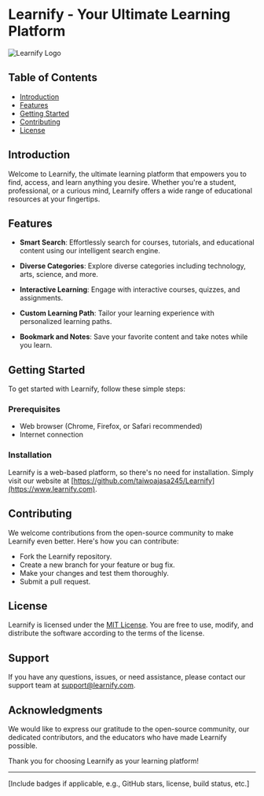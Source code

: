 # Learnify - Your Ultimate Learning Platform

![Learnify Logo](images/learnify-logo.png)

## Table of Contents

- [Introduction](#introduction)
- [Features](#features)
- [Getting Started](#getting-started)
- [Contributing](#contributing)
- [License](#license)
<!-- - [Usage](#usage) -->

## Introduction

Welcome to Learnify, the ultimate learning platform that empowers you to find, access, and learn anything you desire. Whether you're a student, professional, or a curious mind, Learnify offers a wide range of educational resources at your fingertips.

## Features

- **Smart Search**: Effortlessly search for courses, tutorials, and educational content using our intelligent search engine.

- **Diverse Categories**: Explore diverse categories including technology, arts, science, and more.

- **Interactive Learning**: Engage with interactive courses, quizzes, and assignments.

- **Custom Learning Path**: Tailor your learning experience with personalized learning paths.

- **Bookmark and Notes**: Save your favorite content and take notes while you learn.

<!-- - **Collaborative Learning**: Connect with fellow learners and educators for a collaborative learning experience. -->

## Getting Started

To get started with Learnify, follow these simple steps:

### Prerequisites

- Web browser (Chrome, Firefox, or Safari recommended)
- Internet connection

### Installation

Learnify is a web-based platform, so there's no need for installation. Simply visit our website at [https://github.com/taiwoajasa245/Learnify](https://www.learnify.com).

<!-- ## Usage

1. Sign up for an account or log in if you already have one.
2. Use the powerful search bar to find the content you want to learn.
3. Browse through the search results, filtering by category and rating.
4. Choose a course or resource that interests you.
5. Start your learning journey. -->



## Contributing

We welcome contributions from the open-source community to make Learnify even better. Here's how you can contribute:

- Fork the Learnify repository.
- Create a new branch for your feature or bug fix.
- Make your changes and test them thoroughly.
- Submit a pull request.



## License

Learnify is licensed under the [MIT License](LICENSE). You are free to use, modify, and distribute the software according to the terms of the license.

## Support

If you have any questions, issues, or need assistance, please contact our support team at [support@learnify.com](mailto:support@learnify.com).

## Acknowledgments

We would like to express our gratitude to the open-source community, our dedicated contributors, and the educators who have made Learnify possible.

Thank you for choosing Learnify as your learning platform!

---

[Include badges if applicable, e.g., GitHub stars, license, build status, etc.]
